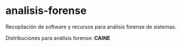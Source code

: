 # analisis-forense

Recopilación de software y recursos para análisis forense de sistemas.

Distribuciones para análisis forense:
**CAINE** 

